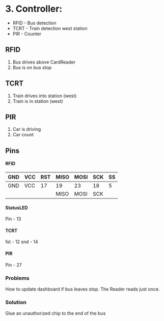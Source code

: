 # 3. Controller:
- RFID - Bus detection
- TCRT - Train detection west station
- PIR - Counter


## RFID
1. Bus drives above CardReader
2. Bus is on bus stop

## TCRT
1. Train drives into station (west)
2. Train is in station (west)

## PIR
1. Car is driving
2. Car count

## Pins
#### RFID
|GND|VCC|RST|MISO |MOSI |SCK |SS |
|---|---|---| --- | --- | --- | --- |
|GND|VCC|17|19|23|18|5|
||||MISO|MOSI|SCK|


#### StatusLED
Pin - 13


#### TCRT
fst - 12
snd - 14

#### PIR
Pin - 27


### Problems
How to update dashboard if bus leaves stop. The Reader reads just once.

### Solution
Glue an unauthorized chip to the end of the bus